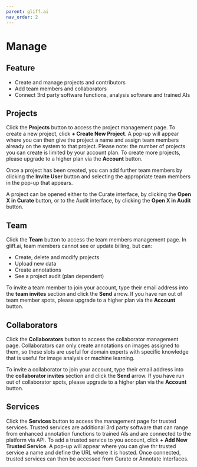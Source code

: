 ```yaml
---
parent: gliff.ai
nav_order: 2
---
```


# Manage

## Feature

- Create and manage projects and contributors
- Add team members and collaborators
- Connect 3rd party software functions, analysis software and trained AIs

## Projects

Click the **Projects** button to access the project management page.
To create a new project, click **+ Create New Project**.
A pop-up will appear where you can then give the project a name and assign team members already on the system to that project.
Please note: the number of projects you can create is limited by your account plan.
To create more projects, please upgrade to a higher plan via the **Account** button.

Once a project has been created, you can add further team members by clicking the **Invite User** button and selecting the appropriate team members in the pop-up that appears.

A project can be opened either to the Curate interface, by clicking the **Open X in Curate** button, or to the Audit interface, by clicking the **Open X in Audit** button.

## Team

Click the **Team** button to access the team members management page. In gliff.ai, team members cannot see or update billing, but can:

- Create, delete and modify projects
- Upload new data
- Create annotations
- See a project audit (plan dependent)

To invite a team member to join your account, type their email address into the **team invites** section and click the **Send** arrow.
If you have run out of team member spots, please upgrade to a higher plan via the **Account** button.

## Collaborators

Click the **Collaborators** button to access the collaborator management page.
Collaborators can only create annotations on images assigned to them, so these slots are useful for domain experts with specific knowledge that is useful for image analysis or machine learning.

To invite a collaborator to join your account, type their email address into the **collaborator invites** section and click the **Send** arrow.
If you have run out of collaborator spots, please upgrade to a higher plan via the **Account** button.

## Services

Click the **Services** button to access the management page for trusted services.
Trusted services are additional 3rd party software that can range from enhanced annotation functions to trained AIs and are connected to the platform via API.
To add a trusted service to you account, click **+ Add New Trusted Service**.
A pop-up will appear where you can give thr trusted service a name and define the URL where it is hosted.
Once connected, trusted services can then be accessed from Curate or Annotate interfaces.
